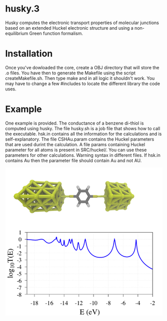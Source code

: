 # husky.3

Husky computes the electronic transport properties of molecular junctions based on an extended Huckel electronic structure and using a non-equilibrium Green function formalism. 

# Installation

Once you've dowloaded the core, create a OBJ directory that will store the .o files. 
You have then to generate the Makefile using the script createMakefile.sh. 
Then type make and in all logic it shouldn't work. You may have to change a few #includes to locate the different library the code uses.

# Example

One example is provided. The conductance of a benzene di-thiol is computed using husky. The file husky.sh is a job file that shows how to call the executable. hsk.in contains all the information for the calculations and is self-explanatory. The file CSHAu.param contains the Huckel parameters that are used durint the calculation. A file params containing Huckel parameter for all atoms is present in SRC/huckel/. You can use these parameters for other calculations. Warning syntax in different files. If hsk.in contains Au then the parameter file should contain Au and not AU.

![alt text](./junction.png)
